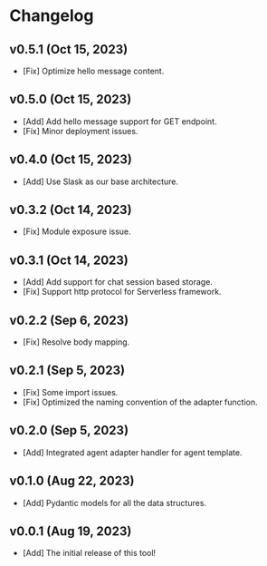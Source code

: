 # Changelog

## v0.5.1 (Oct 15, 2023)
* [Fix] Optimize hello message content.

## v0.5.0 (Oct 15, 2023)
* [Add] Add hello message support for GET endpoint.
* [Fix] Minor deployment issues.

## v0.4.0 (Oct 15, 2023)
* [Add] Use Slask as our base architecture.

## v0.3.2 (Oct 14, 2023)
* [Fix] Module exposure issue.

## v0.3.1 (Oct 14, 2023)
* [Add] Add support for chat session based storage.
* [Fix] Support http protocol for Serverless framework.

## v0.2.2 (Sep 6, 2023)
* [Fix] Resolve body mapping.

## v0.2.1 (Sep 5, 2023)
* [Fix] Some import issues.
* [Fix] Optimized the naming convention of the adapter function.

## v0.2.0 (Sep 5, 2023)
* [Add] Integrated agent adapter handler for agent template.

## v0.1.0 (Aug 22, 2023)
* [Add] Pydantic models for all the data structures.

## v0.0.1 (Aug 19, 2023)
* [Add] The initial release of this tool!
